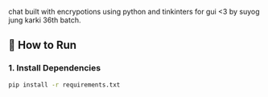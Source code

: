 chat built with encrypotions using python and tinkinters for gui <3 by suyog jung karki 36th batch.
## 🚀 How to Run

### 1. Install Dependencies
```bash
pip install -r requirements.txt